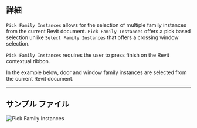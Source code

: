 ## 詳細
`Pick Family Instances` allows for the selection of multiple family instances from the current Revit document. `Pick Family Instances` offers a pick based selection unlike `Select Family Instances` that offers a crossing window selection.

`Pick Family Instances` requires the user to press finish on the Revit contextual ribbon.

In the example below, door and window family instances are selected from the current Revit document.

___
## サンプル ファイル

![Pick Family Instances](./Dynamo.Nodes.DSModelFamilyInstanceMultipleSelection_img.jpg)
